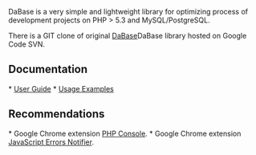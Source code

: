 DaBase is a very simple and lightweight library for optimizing process of development projects on PHP > 5.3 and MySQL/PostgreSQL.

There is a GIT clone of original <a href="http://code.google.com/p/dabase">DaBase</a>DaBase library hosted on Google Code SVN</a>.

<h2>Documentation</h2>
  * <a href="https://github.com/barbushin/dabase/wiki/User-Guide">User Guide</a>
  * <a href="https://github.com/barbushin/dabase/wiki/Usage-Examples">Usage Examples</a>

<h2>Recommendations</h2>
  * Google Chrome extension <a href="http://goo.gl/b10YF">PHP Console</a>.
  * Google Chrome extension <a href="http://goo.gl/kNix9">JavaScript Errors Notifier</a>.